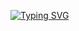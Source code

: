 [![Typing SVG](https://readme-typing-svg.herokuapp.com?font=Fira+Code&weight=500&size=26&duration=3000&pause=500&color=F7BE30&background=1A4CFF00&center=true&vCenter=true&multiline=true&width=350&height=150&lines=Hi%2C+I'm+Masonwabe+%F0%9F%99%8B%F0%9F%8F%BE%E2%80%8D%E2%99%82%EF%B8%8F;Computer+Engineer+;%E2%9D%AE+And+%E2%9D%AF;Software+Developer+%F0%9F%91%A8%F0%9F%8F%BE%E2%80%8D%F0%9F%92%BB)](https://git.io/typing-svg)

<!--
**mxsonwabe/mxsonwabe** is a ✨ _special_ ✨ repository because its `README.md` (this file) appears on your GitHub profile.

Here are some ideas to get you started:

- 🔭 I’m currently working on ...
- 🌱 I’m currently learning ...
- 👯 I’m looking to collaborate on ...
- 🤔 I’m looking for help with ...
- 💬 Ask me about ...
- 📫 How to reach me: ...
- 😄 Pronouns: ...
- ⚡ Fun fact: ...
-->
